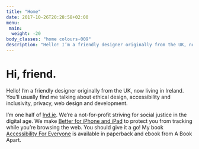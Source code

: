 ```yaml
---
title: "Home"
date: 2017-10-26T20:28:58+02:00
menu:
 main:
  weight: -20
body_classes: "home colours-009"
description: "Hello! I’m a friendly designer originally from the UK, now living in Ireland. You’ll usually find me talking about ethical design, accessibility and inclusivity, privacy, web design and development."
---
```


# Hi, friend.

Hello! I’m a friendly designer originally from the UK, now living in Ireland. You’ll usually find me talking about ethical design, accessibility and inclusivity, privacy, web design and development.<!--more-->

I’m one half of [Ind.ie](https://ind.ie). We’re a not-for-profit striving for social justice in the digital age. We make [Better for iPhone and iPad](https://better.fyi) to protect you from tracking while you’re browsing the web. You should give it a go! My book [Accessibility For Everyone](https://abookapart.com/products/accessibility-for-everyone) is available in paperback and ebook from A Book Apart.
